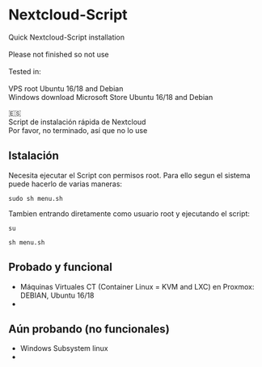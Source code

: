 # Nextcloud-Script
Quick Nextcloud-Script installation <br><br>
Please not finished so not use
<br><br>
Tested in:<br><br>
VPS root Ubuntu 16/18 and Debian<br>
Windows download Microsoft Store Ubuntu 16/18 and Debian

🇪🇸 <br>
Script de instalación rápida de Nextcloud<br>
Por favor, no terminado, así que no lo use

## Istalación

Necesita ejecutar el Script con permisos root. Para ello segun el sistema puede hacerlo de varias maneras:

```
sudo sh menu.sh
```

Tambien entrando diretamente como usuario root y ejecutando el script:

```
su

sh menu.sh
```


## Probado y funcional

* Máquinas Virtuales CT (Container Linux = KVM and LXC) en Proxmox: DEBIAN, Ubuntu 16/18
* 

## Aún probando (no funcionales)

* Windows Subsystem linux
* 
